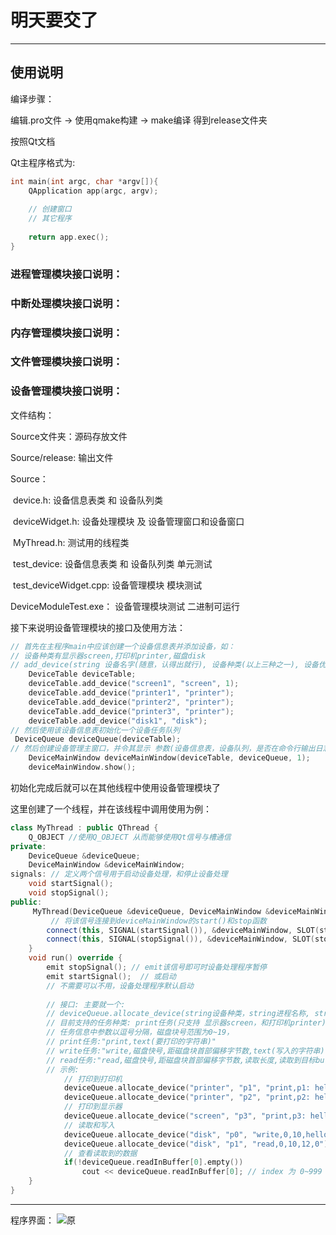 # 明天要交了

---

## 使用说明

编译步骤：

编辑.pro文件 -> 使用qmake构建 -> make编译  得到release文件夹

按照Qt文档

Qt主程序格式为:

```c++
int main(int argc, char *argv[]){
    QApplication app(argc, argv);
    
    // 创建窗口
    // 其它程序
    
    return app.exec();
}
```
### 进程管理模块接口说明：

### 中断处理模块接口说明：

### 内存管理模块接口说明：

### 文件管理模块接口说明：

### 设备管理模块接口说明：

文件结构：

Source文件夹：源码存放文件

Source/release: 输出文件

Source：

​	device.h: 设备信息表类 和 设备队列类

​	deviceWidget.h: 设备处理模块 及 设备管理窗口和设备窗口

​	MyThread.h: 测试用的线程类

​	test_device: 设备信息表类 和 设备队列类 单元测试

​	test_deviceWidget.cpp: 设备管理模块 模块测试



DeviceModuleTest.exe： 设备管理模块测试 二进制可运行



接下来说明设备管理模块的接口及使用方法：

```c++
// 首先在主程序main中应该创建一个设备信息表并添加设备，如：
// 设备种类有显示器screen,打印机printer,磁盘disk
// add_device(string 设备名字(随意，认得出就行), 设备种类(以上三种之一), 设备优先级(默认为0,数字越大优先级越高))
    DeviceTable deviceTable;
    deviceTable.add_device("screen1", "screen", 1);
    deviceTable.add_device("printer1", "printer");
    deviceTable.add_device("printer2", "printer");
    deviceTable.add_device("printer3", "printer");
    deviceTable.add_device("disk1", "disk");
// 然后使用该设备信息表初始化一个设备任务队列
 DeviceQueue deviceQueue(deviceTable);
// 然后创建设备管理主窗口，并令其显示 参数(设备信息表，设备队列，是否在命令行输出日志(1为是,0为否))
    DeviceMainWindow deviceMainWindow(deviceTable, deviceQueue, 1);
    deviceMainWindow.show();
```

初始化完成后就可以在其他线程中使用设备管理模块了

这里创建了一个线程，并在该线程中调用使用为例：

```c++
class MyThread : public QThread {
    Q_OBJECT //使用Q_OBJECT 从而能够使用Qt信号与槽通信
private:
    DeviceQueue &deviceQueue;
    DeviceMainWindow &deviceMainWindow;
signals: // 定义两个信号用于启动设备处理，和停止设备处理
    void startSignal();
    void stopSignal();
public:
     MyThread(DeviceQueue &deviceQueue, DeviceMainWindow &deviceMainWindow) : deviceQueue(deviceQueue), deviceMainWindow(deviceMainWindow) {
         // 将该信号连接到deviceMainWindow的start()和stop函数
        connect(this, SIGNAL(startSignal()), &deviceMainWindow, SLOT(start()));
        connect(this, SIGNAL(stopSignal()), &deviceMainWindow, SLOT(stop()));
    }
    void run() override {
        emit stopSignal(); // emit该信号即可时设备处理程序暂停
        emit startSignal();  // 或启动
        // 不需要可以不用，设备处理程序默认启动
        
        // 接口: 主要就一个:
        // deviceQueue.allocate_device(string设备种类，string进程名称, string任务信息，int任务在该设备队列中的优先级【且数字越大优先级越高】)
        // 目前支持的任务种类: print任务(只支持 显示器screen，和打印机printer)、read/write任务(只支持 磁盘disk)
        // 任务信息中参数以逗号分隔，磁盘块号范围为0~19，
        // print任务:"print,text(要打印的字符串)"
        // write任务:"write,磁盘快号,距磁盘块首部偏移字节数,text(写入的字符串)"
        // read任务:"read,磁盘快号,距磁盘块首部偏移字节数,读取长度,读取到目标buffer号(1~999)"
        // 示例:
        	// 打印到打印机
            deviceQueue.allocate_device("printer", "p1", "print,p1: hello printer num:");
            deviceQueue.allocate_device("printer", "p2", "print,p2: hello printer num:");
        	// 打印到显示器
            deviceQueue.allocate_device("screen", "p3", "print,p3: hello printer num:", 2);
        	// 读取和写入
            deviceQueue.allocate_device("disk", "p0", "write,0,10,hello disk0.");
        	deviceQueue.allocate_device("disk", "p1", "read,0,10,12,0");
			// 查看读取到的数据
        	if(!deviceQueue.readInBuffer[0].empty())
        		cout << deviceQueue.readInBuffer[0]; // index 为 0~999
    }
}
```







---
程序界面：
![原](yuan.png)
